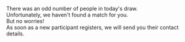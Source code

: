 There was an odd number of people in today's draw\.  
Unfortunately, we haven't found a match for you\.  
But no worries\!  
As soon as a new participant registers, we will send you their contact details\.